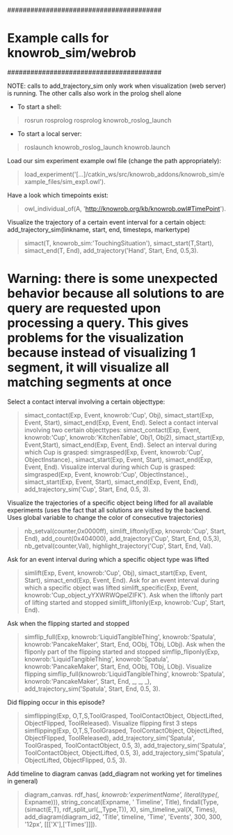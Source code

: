 ########################################
# Example calls for knowrob_sim/webrob #
########################################

NOTE: calls to add_trajectory_sim only work when visualization (web server) is running. The other calls also work in the prolog shell alone

- To start a shell: 
>rosrun rosprolog rosprolog knowrob_roslog_launch

- To start a local server: 
>roslaunch knowrob_roslog_launch knowrob.launch 

Load our sim experiment example owl file (change the path appropriately):
>load_experiment('[...]/catkin_ws/src/knowrob_addons/knowrob_sim/example_files/sim_exp1.owl').

Have a look which timepoints exist:
>owl_individual_of(A, 'http://knowrob.org/kb/knowrob.owl#TimePoint').

Visualize the trajectory of a certain event interval for a certain object:
add_trajectory_sim(linkname, start, end, timesteps, markertype) 
>simact(T, knowrob_sim:'TouchingSituation'), simact_start(T,Start), simact_end(T, End), add_trajectory('Hand', Start, End, 0.5,3).

# Warning: there is some unexpected behavior because all solutions to are query are requested upon processing a query. This gives problems for the visualization because instead of visualizing 1 segment, it will visualize all matching segments at once #
Select a contact interval involving a certain objecttype:
>simact_contact(Exp, Event, knowrob:'Cup', Obj), simact_start(Exp, Event, Start), simact_end(Exp, Event, End).
Select a contact interval involving two certain objecttypes:
>simact_contact(Exp, Event, knowrob:'Cup', knowrob:'KitchenTable', Obj1, Obj2), simact_start(Exp, Event,Start), simact_end(Exp, Event, End).
Select an interval during which Cup is grasped:
>simgrasped(Exp, Event, knowrob:'Cup', ObjectInstance)., simact_start(Exp, Event, Start), simact_end(Exp, Event, End).
Visualize interval during which Cup is grasped:
>simgrasped(Exp, Event, knowrob:'Cup', ObjectInstance)., simact_start(Exp, Event, Start), simact_end(Exp, Event, End), add_trajectory_sim('Cup', Start, End, 0.5, 3).

Visualize the trajectories of a specific object being lifted for all available experiments (uses the fact that all solutions are visited by the backend. Uses global variable to change the color of consecutive trajectories)
> nb_setval(counter,0x0000ff), simlift_liftonly(Exp, knowrob:'Cup', Start, End), add_count(0x404000), add_trajectory('Cup', Start, End, 0.5,3), nb_getval(counter,Val), highlight_trajectory('Cup', Start, End, Val).

Ask for an event interval during which a specific object type was lifted
>simlift(Exp, Event, knowrob:'Cup', Obj), simact_start(Exp, Event, Start), simact_end(Exp, Event, End).
Ask for an event interval during which a specific object was lifted
>simlift_specific(Exp, Event, knowrob:'Cup_object_yYXWRWQpelZIFK').
Ask when the liftonly part of lifting started and stopped
>simlift_liftonly(Exp, knowrob:'Cup', Start, End).

Ask when the flipping started and stopped
>simflip_full(Exp, knowrob:'LiquidTangibleThing', knowrob:'Spatula', knowrob:'PancakeMaker', Start, End, OObj, TObj, LObj).
Ask when the fliponly part of the flipping started and stopped
>simflip_fliponly(Exp, knowrob:'LiquidTangibleThing', knowrob:'Spatula', knowrob:'PancakeMaker', Start, End, OObj, TObj, LObj).
Visualize flipping
>simflip_full(knowrob:'LiquidTangibleThing', knowrob:'Spatula', knowrob:'PancakeMaker', Start, End, _, _, _), add_trajectory_sim('Spatula', Start, End, 0.5, 3).

Did flipping occur in this episode?
>simflipping(Exp, O,T,S,ToolGrasped, ToolContactObject, ObjectLifted, ObjectFlipped, ToolReleased).
Visualize flipping first 3 steps
>simflipping(Exp, O,T,S,ToolGrasped, ToolContactObject, ObjectLifted, ObjectFlipped, ToolReleased), add_trajectory_sim('Spatula', ToolGrasped, ToolContactObject, 0.5, 3), add_trajectory_sim('Spatula', ToolContactObject, ObjectLifted, 0.5, 3), add_trajectory_sim('Spatula', ObjectLifted, ObjectFlipped, 0.5, 3).

Add timeline to diagram canvas (add_diagram not working yet for timelines in general)
>diagram_canvas.
>rdf_has(_, knowrob:'experimentName', literal(type(_, Expname))), string_concat(Expname, ' Timeline', Title), findall(Type, (simact(E,T), rdf_split_url(_,Type,T)), X), sim_timeline_val(X, Times), add_diagram(diagram_id2, 'Title', timeline, 'Time', 'Events', 300, 300, '12px', [[['X'],['Times']]]).